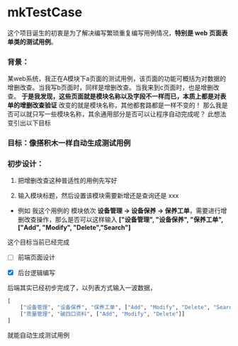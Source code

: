 # mkTestCase

这个项目诞生的初衷是为了解决编写繁琐重复编写用例情况，**特别是 web 页面表单类的测试用例**。

### 背景：

某web系统，我正在A模块下a页面的测试用例，该页面的功能可概括为对数据的增删改查。当我写b页面时，同样是增删改查。当我来到c页面时，也是增删改查。
**于是我发现，这些页面就是模块名称以及字段不一样而已，本质上都是对表单的增删改查验证**
改变的就是模块名称，其他都套路都是一样不变的！
那么我是否可以就只写一些模块名称，其余通用部分是否可以让程序自动完成呢？
此想法变引出以下目标

### 目标：**像搭积木一样自动生成测试用例**

### 初步设计：

1. 把增删改查这种普适性的用例先写好

2. 输入模块标题，然后设置该模块需要新增还是查询还是 xxx
- 例如 我这个用例的 模块依次 **设备管理 -> 设备保养 -> 保养工单**，需要进行增删改查操作，那么是否可以这样输入 **["设备管理", "设备保养", "保养工单", ["Add", "Modify", "Delete","Search"]**



这个目标当前已经完成



- [ ] 前端页面设计

- [x] 后台逻辑编写



后端其实已经初步完成了，以列表方式输入一波数据，

```python
[
    ["设备管理", "设备保养", "保养工单", ["Add", "Modify", "Delete", "Search"]]
    ["质量管理", "破四口资料", ["Add", "Modify", "Delete"]]
]
```

就能自动生成测试用例

